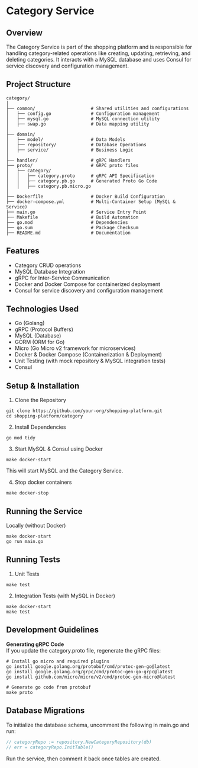 # Category Service

## Overview

The Category Service is part of the shopping platform and is responsible for handling category-related operations like creating, updating, retrieving, and deleting categories. It interacts with a MySQL database and uses Consul for service discovery and configuration management.

## Project Structure
```
category/
│
├── common/                     # Shared utilities and configurations
│   ├── config.go               # Configuration management
│   ├── mysql.go                # MySQL connection utility
│   ├── swap.go                 # Data mapping utility
│
├── domain/
│   ├── model/                  # Data Models
│   ├── repository/             # Database Operations
│   ├── service/                # Business Logic
│
├── handler/                    # gRPC Handlers
├── proto/                      # GRPC proto files
│   ├── category/
│   │   ├── category.proto      # gRPC API Specification
│   │   ├── category.pb.go      # Generated Proto Go Code
│   │   ├── category.pb.micro.go
│
├── Dockerfile                  # Docker Build Configuration
├── docker-compose.yml          # Multi-Container Setup (MySQL & Service)
├── main.go                     # Service Entry Point
├── Makefile                    # Build Automation
├── go.mod                      # Dependencies
├── go.sum                      # Package Checksum
├── README.md                   # Documentation
```

## Features

- Category CRUD operations
- MySQL Database Integration
- gRPC for Inter-Service Communication
- Docker and Docker Compose for containerized deployment
- Consul for service discovery and configuration management

## Technologies Used

- Go (Golang)
- gRPC (Protocol Buffers)
- MySQL (Database)
- GORM (ORM for Go)
- Micro (Go Micro v2 framework for microservices)
- Docker & Docker Compose (Containerization & Deployment)
- Unit Testing (with mock repository & MySQL integration tests)
- Consul

## Setup & Installation

1. Clone the Repository
```shell
git clone https://github.com/your-org/shopping-platform.git
cd shopping-platform/category
```

2. Install Dependencies
```shell
go mod tidy
```

3. Start MySQL & Consul using Docker
```shell
make docker-start
```
This will start MySQL and the Category Service.

4. Stop docker containers
```shell
make docker-stop
```

## Running the Service

Locally (without Docker)
```shell
make docker-start
go run main.go
```

## Running Tests

1. Unit Tests
```shell
make test
```

2. Integration Tests (with MySQL in Docker)
```shell
make docker-start
make test
```

## Development Guidelines

**Generating gRPC Code** <br>
If you update the category.proto file, regenerate the gRPC files:

```shell
# Install go micro and required plugins 
go install google.golang.org/protobuf/cmd/protoc-gen-go@latest
go install google.golang.org/grpc/cmd/protoc-gen-go-grpc@latest
go install github.com/micro/micro/v2/cmd/protoc-gen-micro@latest

# Generate go code from protobuf
make proto
```


## Database Migrations

To initialize the database schema, uncomment the following in main.go and run:
```go
// categoryRepo := repository.NewCategoryRepository(db)
// err = categoryRepo.InitTable()
```
Run the service, then comment it back once tables are created.
